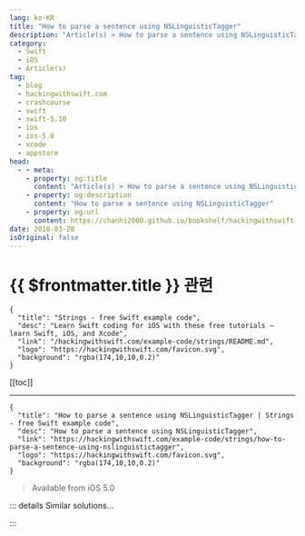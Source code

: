 ```yaml
---
lang: ko-KR
title: "How to parse a sentence using NSLinguisticTagger"
description: "Article(s) > How to parse a sentence using NSLinguisticTagger"
category:
  - Swift
  - iOS
  - Article(s)
tag: 
  - blog
  - hackingwithswift.com
  - crashcourse
  - swift
  - swift-5.10
  - ios
  - ios-5.0
  - xcode
  - appstore
head:
  - - meta:
    - property: og:title
      content: "Article(s) > How to parse a sentence using NSLinguisticTagger"
    - property: og:description
      content: "How to parse a sentence using NSLinguisticTagger"
    - property: og:url
      content: https://chanhi2000.github.io/bookshelf/hackingwithswift.com/example-code/strings/how-to-parse-a-sentence-using-nslinguistictagger.html
date: 2018-03-28
isOriginal: false
---
```


# {{ $frontmatter.title }} 관련

```component VPCard
{
  "title": "Strings - free Swift example code",
  "desc": "Learn Swift coding for iOS with these free tutorials – learn Swift, iOS, and Xcode",
  "link": "/hackingwithswift.com/example-code/strings/README.md",
  "logo": "https://hackingwithswift.com/favicon.svg",
  "background": "rgba(174,10,10,0.2)"
}
```

[[toc]]

---

```component VPCard
{
  "title": "How to parse a sentence using NSLinguisticTagger | Strings - free Swift example code",
  "desc": "How to parse a sentence using NSLinguisticTagger",
  "link": "https://hackingwithswift.com/example-code/strings/how-to-parse-a-sentence-using-nslinguistictagger",
  "logo": "https://hackingwithswift.com/favicon.svg",
  "background": "rgba(174,10,10,0.2)"
}
```

> Available from iOS 5.0

<!-- TODO: 작성 -->

<!--
If you're looking to parse natural language entered by a user, you're looking for `NSLinguisticTagger`: it automatically recognizes English words (and words in other languages too, if you ask) and tells you what kind of word it is. That is, this magic little class distinguishes between verbs, nouns, adjectives and so on, so you can focus on the important stuff: how do I (verb) this (noun)?

Here's an example to get you started:

```swift
let options = NSLinguisticTagger.Options.omitWhitespace.rawValue | NSLinguisticTagger.Options.joinNames.rawValue
let tagger = NSLinguisticTagger(tagSchemes: NSLinguisticTagger.availableTagSchemes(forLanguage: "en"), options: Int(options))

let inputString = "This is a very long test for you to try"
tagger.string = inputString

let range = NSRange(location: 0, length: inputString.utf16.count)
tagger.enumerateTags(in: range, scheme: .nameTypeOrLexicalClass, options: NSLinguisticTagger.Options(rawValue: options)) { tag, tokenRange, sentenceRange, stop in
    guard let range = Range(tokenRange, in: inputString) else { return }
    let token = inputString[range]
    print("\(tag): \(token)")
}
```

-->

::: details Similar solutions…

<!--
/example-code/system/how-to-read-names-in-a-string-using-nslinguistictagger">How to read names in a string using NSLinguisticTagger 
/example-code/libraries/how-to-parse-json-using-swiftyjson">How to parse JSON using SwiftyJSON 
/example-code/system/how-to-parse-json-using-jsonserialization">How to parse JSON using JSONSerialization 
/quick-start/swiftui/how-to-create-multi-column-lists-using-table">How to create multi-column lists using Table 
/quick-start/concurrency/how-to-use-mainactor-to-run-code-on-the-main-queue">How to use @MainActor to run code on the main queue</a>
-->

:::

